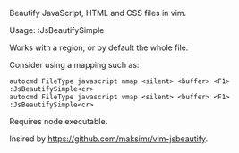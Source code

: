 Beautify JavaScript, HTML and CSS files in vim.

Usage:
	:JsBeautifySimple

Works with a region, or by default the whole file.

Consider using a mapping such as:

    autocmd FileType javascript nmap <silent> <buffer> <F1> :JsBeautifySimple<cr>
    autocmd FileType javascript vmap <silent> <buffer> <F1> :JsBeautifySimple<cr>

Requires node executable.

Insired by https://github.com/maksimr/vim-jsbeautify.

